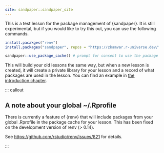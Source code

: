 ```yaml
---
site: sandpaper::sandpaper_site
---
```


This is a test lesson for the package management of {sandpaper}. It is still 
experimental, but if you would like to try this out, you can use the following
commands.

```r
install.pacakges("renv")
install.packages("sandpaper", repos = "https://zkamvar.r-universe.dev/")

sandpaper::use_package_cache() # prompt for consent to use the package cache
```

This will build your old lessons the same way, but when a new lesson is created,
it will create a private library for your lesson and a record of what packages
are used in the lesson. You can find an example in [the introduction 
chapter](01-introduction.Rmd).

::: callout

## A note about your global ~/.Rprofile

There is currently a feature of {renv} that will include packages from your
global .Rprofile in the package cache for your lesson. This has been fixed on
the development version of renv (> 0.14).

See <https://github.com/rstudio/renv/issues/821> for details.

:::



